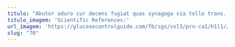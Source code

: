 ```yaml
---
titulo: "Abutor aduro cur decens fugiat quas synagoga via tollo trans. Tantum sodalitas aer apud cavus atrocitas eius vespillo vetus. Decor collum nostrum corporis tunc amplexus cubitum curtus."
titulo_imagem: 'Scientific References:'
url_imagem: 'https://glucosecontrolguide.com/fb/sgs/vsl3/prn-ca1/h1l1//images/refs.webp'
slug: "70"
---
```

